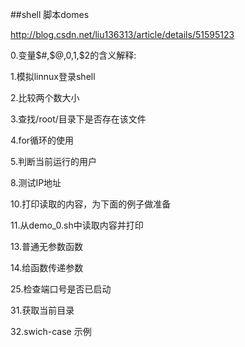 ##shell 脚本domes 

http://blog.csdn.net/liu136313/article/details/51595123

0.变量$#,$@,$0,$1,$2的含义解释: 

1.模拟linnux登录shell

2.比较两个数大小

3.查找/root/目录下是否存在该文件

4.for循环的使用

5.判断当前运行的用户

8.测试IP地址

10.打印读取的内容，为下面的例子做准备

11.从demo_0.sh中读取内容并打印

13.普通无参数函数

14.给函数传递参数

25.检查端口号是否已启动

31.获取当前目录

32.swich-case 示例
